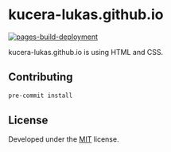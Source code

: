 # kucera-lukas.github.io

[![pages-build-deployment](https://github.com/kucera-lukas/kucera-lukas.github.io/actions/workflows/pages/pages-build-deployment/badge.svg?branch=main)](https://github.com/kucera-lukas/kucera-lukas.github.io/actions/workflows/pages/pages-build-deployment)

kucera-lukas.github.io is using HTML and CSS.

## Contributing

```sh
pre-commit install
```

## License

Developed under
the [MIT](https://github.com/kucera-lukas/kucera-lukas.github.io/blob/main/LICENSE)
license.
